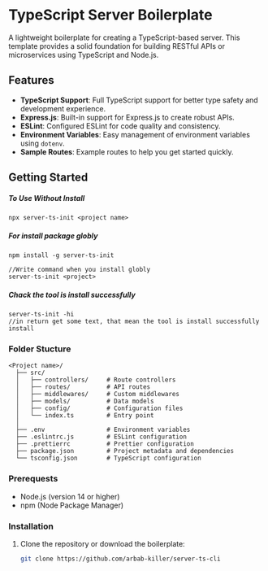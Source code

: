 # TypeScript Server Boilerplate

A lightweight boilerplate for creating a TypeScript-based server. This template provides a solid foundation for building RESTful APIs or microservices using TypeScript and Node.js.

## Features

- **TypeScript Support**: Full TypeScript support for better type safety and development experience.
- **Express.js**: Built-in support for Express.js to create robust APIs.
- **ESLint**: Configured ESLint for code quality and consistency.
- **Environment Variables**: Easy management of environment variables using `dotenv`.
- **Sample Routes**: Example routes to help you get started quickly.

## Getting Started

##### To Use Without Install

```
npx server-ts-init <project name>
```

##### For install package globly

```
npm install -g server-ts-init
```

```
//Write command when you install globly
server-ts-init <project>

```

##### Chack the tool is install successfully

```
server-ts-init -hi
//in return get some text, that mean the tool is install successfully install
```

### Folder Stucture

```
<Project name>/
  ├── src/
  │   ├── controllers/     # Route controllers
  │   ├── routes/          # API routes
  │   ├── middlewares/     # Custom middlewares
  │   ├── models/          # Data models
  │   ├── config/          # Configuration files
  │   └── index.ts         # Entry point
  │
  ├── .env                 # Environment variables
  ├── .eslintrc.js         # ESLint configuration
  ├── .prettierrc          # Prettier configuration
  ├── package.json         # Project metadata and dependencies
  └── tsconfig.json        # TypeScript configuration
```

### Prerequests

- Node.js (version 14 or higher)
- npm (Node Package Manager)

### Installation

1. Clone the repository or download the boilerplate:

   ```bash
   git clone https://github.com/arbab-killer/server-ts-cli
   ```
